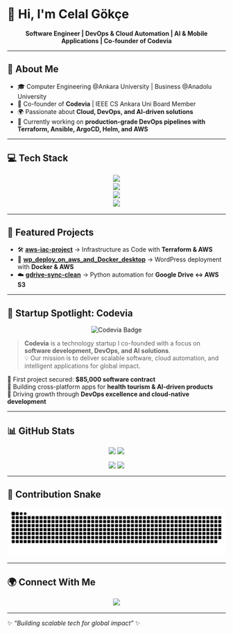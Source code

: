 # 👋 Hi, I'm Celal Gökçe  

<p align="center">
  <b>Software Engineer | DevOps & Cloud Automation | AI & Mobile Applications | Co-founder of Codevia</b>
</p>

---

## 🚀 About Me  

- 🎓 Computer Engineering @Ankara University | Business @Anadolu University  
- 💼 Co-founder of **Codevia** | IEEE CS Ankara Uni Board Member  
- 🌍 Passionate about **Cloud, DevOps, and AI-driven solutions**  
- 🔭 Currently working on **production-grade DevOps pipelines with Terraform, Ansible, ArgoCD, Helm, and AWS**  

---

## 💻 Tech Stack  

<p align="center">
  <!-- Languages -->
  <img src="https://skillicons.dev/icons?i=java,python,ts,js,cs" /> <br/>
  <!-- Frameworks -->
  <img src="https://skillicons.dev/icons?i=spring" /> <br/>
  <!-- Cloud & DevOps -->
  <img src="https://skillicons.dev/icons?i=aws,terraform,ansible,docker,kubernetes,helm" /> <br/>
  <!-- Tools -->
  <img src="https://skillicons.dev/icons?i=git,github,linux,mongodb,mysql,postgres" />
</p>

---

## 📂 Featured Projects  

- 🛠️ [**aws-iac-project**](#) → Infrastructure as Code with **Terraform & AWS**  
- 🐳 [**wp_deploy_on_aws_and_Docker_desktop**](#) → WordPress deployment with **Docker & AWS**  
- ☁️ [**gdrive-sync-clean**](#) → Python automation for **Google Drive ↔ AWS S3**  

---

## 🏢 Startup Spotlight: Codevia  

<p align="center">
  <img src="https://img.shields.io/badge/Codevia-Tech%20Startup-blueviolet?style=for-the-badge&logo=github" alt="Codevia Badge"/>
</p>

> **Codevia** is a technology startup I co-founded with a focus on **software development, DevOps, and AI solutions**.  
> 💡 Our mission is to deliver scalable software, cloud automation, and intelligent applications for global impact.  

🔹 First project secured: **$85,000 software contract**  
🔹 Building cross-platform apps for **health tourism & AI-driven products**  
🔹 Driving growth through **DevOps excellence and cloud-native development**  

---

## 📊 GitHub Stats  

<p align="center">
  <!-- Dark Mode -->
  <img src="https://github-readme-stats.vercel.app/api?username=celalgokce&show_icons=true&theme=radical&hide_border=true#gh-dark-mode-only" height="170"/>
  <img src="https://github-readme-stats.vercel.app/api/top-langs/?username=celalgokce&layout=compact&theme=radical&hide_border=true#gh-dark-mode-only" height="170"/>
</p>

<p align="center">
  <!-- Light Mode -->
  <img src="https://github-readme-stats.vercel.app/api?username=celalgokce&show_icons=true&theme=default&hide_border=true#gh-light-mode-only" height="170"/>
  <img src="https://github-readme-stats.vercel.app/api/top-langs/?username=celalgokce&layout=compact&theme=default&hide_border=true#gh-light-mode-only" height="170"/>
</p>

---

## 🐍 Contribution Snake  

<p align="center">
  <img src="https://raw.githubusercontent.com/platane/snk/output/github-contribution-grid-snake.svg" alt="snake animation" />
</p>

---

## 🌍 Connect With Me  

<p align="center">
  <a href="https://www.linkedin.com/in/celal-g%C3%B6k%C3%A7e-511083168/"><img src="https://skillicons.dev/icons?i=linkedin" height="40"/></a>
</p>

---

✨ _“Building scalable tech for global impact”_ ✨  


<!--
**celalgokce/celalgokce** is a ✨ _special_ ✨ repository because its `README.md` (this file) appears on your GitHub profile.

Here are some ideas to get you started:

- 🔭 I’m currently working on ...
- 🌱 I’m currently learning ...
- 👯 I’m looking to collaborate on ...
- 🤔 I’m looking for help with ...
- 💬 Ask me about ...
- 📫 How to reach me: ...
- 😄 Pronouns: ...
- ⚡ Fun fact: ...
-->
